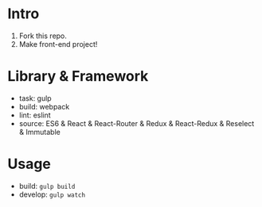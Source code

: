 # Intro

1. Fork this repo.
2. Make front-end project!

# Library & Framework

- task: gulp
- build: webpack
- lint: eslint
- source: ES6 & React & React-Router & Redux & React-Redux & Reselect & Immutable

# Usage

- build: ```gulp build```
- develop: ```gulp watch```

